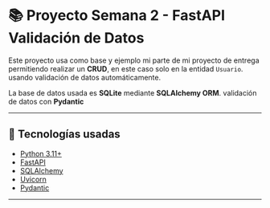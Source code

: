 # 📚 Proyecto Semana 2 - FastAPI Validación de Datos 

Este proyecto usa como base y ejemplo mi parte de mi proyecto de entrega permitiendo realizar un **CRUD**, en este caso solo en la entidad `Usuario`. usando validación de datos automáticamente.

La base de datos usada es **SQLite** mediante **SQLAlchemy ORM**. validación de datos con **Pydantic**

---

## 🚀 Tecnologías usadas
- [Python 3.11+](https://www.python.org/)
- [FastAPI](https://fastapi.tiangolo.com/)
- [SQLAlchemy](https://www.sqlalchemy.org/)
- [Uvicorn](https://www.uvicorn.org/)
- [Pydantic](https://www.pydantic.org/)
---

